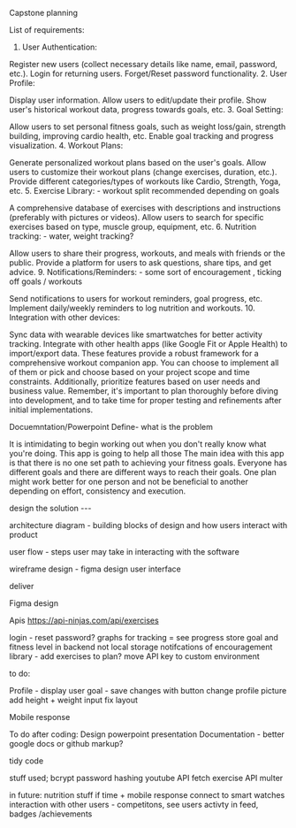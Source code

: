 Capstone planning


List of requirements:

1. User Authentication:

Register new users (collect necessary details like name, email, password, etc.).
Login for returning users.
Forget/Reset password functionality. 2. User Profile:

Display user information.
Allow users to edit/update their profile.
Show user's historical workout data, progress towards goals, etc. 3. Goal Setting:

Allow users to set personal fitness goals, such as weight loss/gain, strength building, improving cardio health, etc.
Enable goal tracking and progress visualization. 4. Workout Plans:

Generate personalized workout plans based on the user's goals.
Allow users to customize their workout plans (change exercises, duration, etc.).
Provide different categories/types of workouts like Cardio, Strength, Yoga, etc. 5. Exercise Library: - workout split recommended depending on goals

A comprehensive database of exercises with descriptions and instructions (preferably with pictures or videos).
Allow users to search for specific exercises based on type, muscle group, equipment, etc. 6. Nutrition tracking: - water, weight tracking?

Allow users to share their progress, workouts, and meals with friends or the public.
Provide a platform for users to ask questions, share tips, and get advice. 9. Notifications/Reminders: - some sort of encouragement , ticking off goals / workouts

Send notifications to users for workout reminders, goal progress, etc.
Implement daily/weekly reminders to log nutrition and workouts. 10. Integration with other devices:

Sync data with wearable devices like smartwatches for better activity tracking.
Integrate with other health apps (like Google Fit or Apple Health) to import/export data.
These features provide a robust framework for a comprehensive workout companion app. You can choose to implement all of them or pick and choose based on your project scope and time constraints. Additionally, prioritize features based on user needs and business value. Remember, it's important to plan thoroughly before diving into development, and to take time for proper testing and refinements after initial implementations.

Docuemntation/Powerpoint
Define- what is the problem

It is intimidating to begin working out when you don't really know what you're doing. This app is going to help all those
The main idea with this app is that there is no one set path to achieving your fitness goals. Everyone has different goals and there are different ways to reach their goals. One plan might work better for one person and not be beneficial to another depending on effort, consistency and execution.

design the solution ---

architecture diagram - building blocks of design and how users interact with product

user flow - steps user may take in interacting with the software

wireframe design - figma design user interface

deliver

Figma design


Apis
https://api-ninjas.com/api/exercises



login - reset password?
graphs for tracking = see progress
store goal and fitness level in backend not local storage 
notifcations of encouragement
library - add exercises to plan?
move API key to custom environment



to do:

Profile - display user goal - save changes with button 
change profile picture 
add height + weight input
fix layout


Mobile response

To do after coding:
Design powerpoint presentation
Documentation - better google docs or github markup?

tidy code


stuff used;
bcrypt password hashing
youtube API fetch
exercise API
multer 

in future:
nutrition stuff if time + mobile response
connect to smart watches
interaction with other users - competitons, see users activty in feed, badges /achievements 